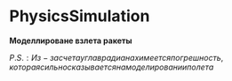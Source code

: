 # PhysicsSimulation

**Моделлироване взлета ракеты**

$P.S. : Из-за счета угла в радианах имеется погрешность, которая сильно сказывается на моделировании полета$
